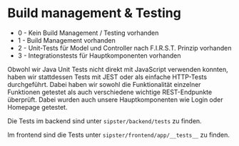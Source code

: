 # Build management & Testing

* 0 - Kein Build Management / Testing vorhanden
* 1 - Build Management vorhanden
* 2 - Unit-Tests für Model und Controller nach F.I.R.S.T. Prinzip vorhanden
* 3 - Integrationstests für Hauptkomponenten vorhanden

Obwohl wir Java Unit Tests nicht direkt mit JavaScript verwenden konnten, haben wir stattdessen Tests  mit JEST oder als einfache HTTP-Tests durchgeführt. Dabei haben wir sowohl die Funktionalität einzelner Funktionen getestet als auch verschiedene wichtige REST-Endpunkte überprüft. Dabei wurden auch unsere Hauptkomponenten wie Login oder Homepage getestet.

Die Tests im backend sind unter `sipster/backend/tests` zu finden.

Im frontend sind die Tests unter `sipster/frontend/app/__tests__` zu finden.
